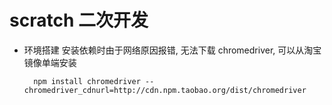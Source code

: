 # scratch 二次开发

- 环境搭建
  安装依赖时由于网络原因报错, 无法下载 chromedriver, 可以从淘宝镜像单端安装

  ```shell
    npm install chromedriver --chromedriver_cdnurl=http://cdn.npm.taobao.org/dist/chromedriver
  ```

